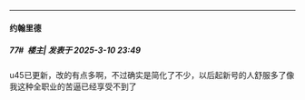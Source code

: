 ﻿
*****

####  约翰里德  
##### 77#         楼主| 发表于 2025-3-10 23:49

u45已更新，改的有点多啊，不过确实是简化了不少，以后起新号的人舒服多了像我这种全职业的苦逼已经享受不到了

